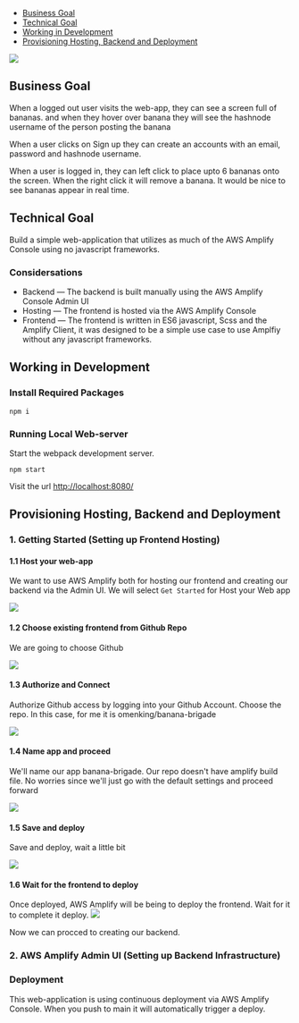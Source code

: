 - [Business Goal](#business-goal)
- [Technical Goal](#technical-goal)
- [Working in Development](#working-in-development)
- [Provisioning Hosting, Backend and Deployment](#provisioning-hosting-backend-and-deployment)

![](docs/screenshot.png)

## Business Goal

When a logged out user visits the web-app, they can see a screen full of bananas.
and when they hover over banana they will see the hashnode username of the person posting the banana

When a user clicks on Sign up they can create an accounts with an email, password and hashnode username.

When a user is logged in, they can left click to place upto 6 bananas onto the screen.
When the right click it will remove a banana. It would be nice to see bananas appear in real time.

## Technical Goal

Build a simple web-application that utilizes as much of the AWS Amplify Console using no javascript frameworks.

### Considersations

- Backend — The backend is built manually using the AWS Amplify Console Admin UI
- Hosting — The frontend is hosted via the AWS Amplify Console
- Frontend — The frontend is written in ES6 javascript, Scss and the Amplify Client, it was designed to be a simple use case to use Amplfiy without any javascript frameworks.

## Working in Development 

### Install Required Packages

```
npm i
```

### Running Local Web-server

Start the webpack development server.

```
npm start
```

Visit the url [http://localhost:8080/](http://localhost:8080/)

## Provisioning Hosting, Backend and Deployment

### 1. Getting Started (Setting up Frontend Hosting)

#### 1.1 Host your web-app

We want to use AWS Amplify both for hosting our frontend and creating our backend via the Admin UI.
We will select `Get Started` for Host your Web app

![](docs/get_started-000.png)

#### 1.2 Choose existing frontend from Github Repo

We are going to choose Github

![](docs/get_started-001.png)

#### 1.3 Authorize and Connect

Authorize Github access by logging into your Github Account.
Choose the repo. In this case, for me it is omenking/banana-brigade

![](docs/get_started-002.png)

#### 1.4 Name app and proceed

We'll name our app banana-brigade. Our repo doesn't have amplify build
file. No worries since we'll just go with the default settings and
proceed forward

![](docs/get_started-003.png)

#### 1.5 Save and deploy

Save and deploy, wait a little bit

![](docs/get_started-004.png)

#### 1.6 Wait for the frontend to deploy

Once deployed, AWS Amplify will be being to deploy the frontend.
Wait for it to complete it deploy.
![](docs/get_started-005.png)

Now we can procced to creating our backend.

### 2. AWS Amplify Admin UI (Setting up Backend Infrastructure)






### Deployment

This web-application is using continuous deployment via AWS Amplify Console.
When you push to main it will automatically trigger a deploy.
